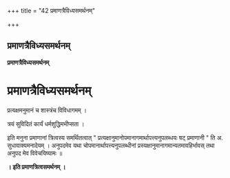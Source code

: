 +++
title = "42 प्रमाणत्रैविध्यसमर्थनम्"

+++


## प्रमाणत्रैविध्यसमर्थनम्

**प्रमाणत्रैविध्यसमर्थनम्**

# प्रमाणत्रैविध्यसमर्थनम् 

प्रत्यक्षमनुमानं च शास्त्रंच विविधागमम् ।

त्रयं सुविदितं कार्यं धर्मशुद्धिमभीप्सता ।

इति मनुना प्रमाणानां त्रित्वस्य समर्थितत्वात् " प्रत्यक्षानुमानोपमानागमार्थापत्त्यनुपलब्धयः षट् प्रमाणानी " ति अ. सुधावाक्यमनादेयम् । अनुपदमेव यथा चोपमानार्थापत्त्यनुपलब्धीनां प्रस्यक्षानुमानागमान्यतमावहिर्भावस् तथा अनुपद मेव विवेचयिष्यामः ॥

**। इति प्रमाणत्रित्वसमर्थनम् ।**

